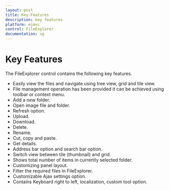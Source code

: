 ```yaml
---
layout: post
title: Key-Features
description: key features
platform: ejmvc
control: FileExplorer
documentation: ug
---
```


# Key Features

The FileExplorer control contains the following key features.

* Easily view the files and navigate using tree view, grid and tile view.
* File management operation has been provided it can be achieved using toolbar or context menu.
* Add a new folder.
* Open image file and folder.
* Refresh option.
* Upload.
* Download.
* Delete.
* Rename.
* Cut, copy and paste.
* Get details.
* Address bar option and search bar option.
* Switch view between tile (thumbnail) and grid.
* Shows total number of items in currently selected folder.
* Customizing panel layout.
* Filter the required files in FileExplorer.
* Customizable Ajax settings option.
* Contains Keyboard right to left, localization, custom tool option.
